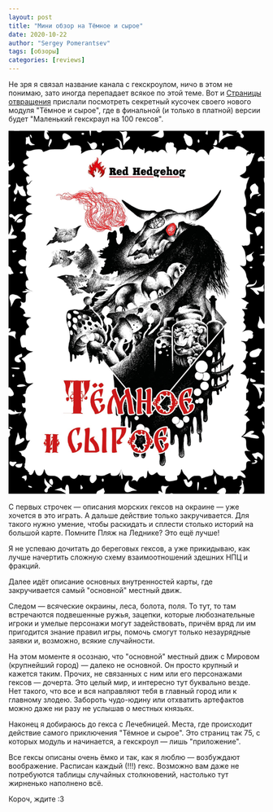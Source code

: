 ```yaml
---
layout: post
title: "Мини обзор на Тёмное и сырое"
date: 2020-10-22
author: "Sergey Pomerantsev"
tags: [обзоры]
categories: [reviews]
---
```


Не зря я связал название канала с гекскроулом, ничо в этом не понимаю, зато иногда перепадает всякое по этой теме. Вот и [Страницы отвращения](https://vk.com/public69115050) прислали посмотреть секретный кусочек своего нового модуля "Тёмное и сырое", где в финальной (и только в платной) версии будет "Маленький гекскраул на 100 гексов".

![](/assets/images/dark-and-wet.jpg)

С первых строчек — описания морских гексов на окраине — уже хочется в это играть. А дальше действие только закручивается. Для такого нужно умение, чтобы раскидать и сплести столько историй на большой карте. Помните Пляж на Леднике? Это ещё лучше!

Я не успеваю дочитать до береговых гексов, а уже прикидываю, как лучше начертить сложную схему взаимоотношений здешних НПЦ и фракций.

Далее идёт описание основных внутренностей карты, где закручивается самый "основной" местный движ.

Следом — всяческие окраины, леса, болота, поля. То тут, то там встречаются подвешенные ружья, зацепки, которые любознательные игроки и умелые персонажи могут задействовать, причём вряд ли им пригодится знание правил игры, помочь смогут только незаурядные заявки и, возможно, всякие случайности.

На этом моменте я осознаю, что "основной" местный движ с Мировом (крупнейший город) — далеко не основной. Он просто крупный и кажется таким. Прочих, не связанных с ним или его персонажами гексов — дочерта. Это целый мир, и интересно тут буквально везде. Нет такого, что все и вся направляют тебя в главный город или к главному злодею. Забороть чудо-юдину или отхватить артефактов можно даже ни разу не услышав о местных князьях.

Наконец я добираюсь до гекса с Лечебницей. Места, где происходит действие самого приключения "Тёмное и сырое". Это страниц так 75, с которых модуль и начинается, а гекскроул — лишь "приложение".

Все гексы описаны очень ёмко и так, как я люблю — возбуждают воображение. Расписан каждый (!!!) гекс. Возможно вам даже не потребуются таблицы случайных столкновений, настолько тут жирненько наполнено всё.

Короч, ждите :3
